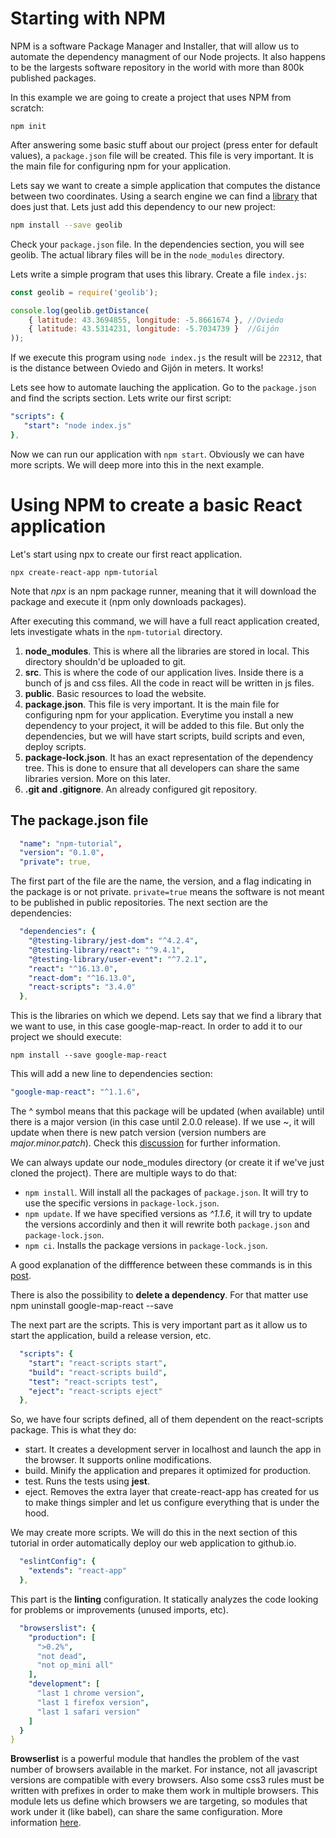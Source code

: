 # Starting with NPM
NPM is a software Package Manager and Installer, that will allow us to automate the dependency managment of our Node projects. It also happens to be the largests software repository in the world with more than 800k published packages.

In this example we are going to create a project that uses NPM from scratch:

```
npm init
```
After answering some basic stuff about our project (press enter for default values), a `package.json` file will be created. This file is very important. It is the main file for configuring npm for your application.

Lets say we want to create a simple application that computes the distance between two coordinates. Using a search engine we can find a [library](https://www.npmjs.com/package/geolib) that does just that. Lets just add this dependency to our new project:

```sh
npm install --save geolib
```
Check your `package.json` file. In the dependencies section, you will see geolib. The actual library files will be in the `node_modules` directory.

Lets write a simple program that uses this library. Create a file `index.js`:

```javascript
const geolib = require('geolib');

console.log(geolib.getDistance(
    { latitude: 43.3694855, longitude: -5.8661674 }, //Oviedo
    { latitude: 43.5314231, longitude: -5.7034739 }  //Gijón
));
```
If we execute this program using `node index.js` the result will be `22312`, that is the distance between Oviedo and Gijón in meters. It works!

Lets see how to automate lauching the application. Go to the `package.json` and find the scripts section. Lets write our first script:

```yaml
"scripts": {
   "start": "node index.js"
},
```
Now we can run our application with `npm start`. Obviously we can have more scripts. We will deep more into this in the next example.



# Using NPM to create a basic React application

Let's start using npx to create our first react application. 
```
npx create-react-app npm-tutorial
```
Note that *npx* is an npm package runner, meaning that it will download the package and execute it (npm only downloads packages).

After executing this command, we will have a full react application created, lets investigate whats in the `npm-tutorial` directory.

1. **node_modules**. This is where all the libraries are stored in local. This directory shouldn'd be uploaded to git.
2. **src**. This is where the code of our application lives. Inside there is a bunch of js and css files. All the code in react will be written in js files.
3. **public**. Basic resources to load the website.
4. **package.json**. This file is very important. It is the main file for configuring npm for your application. Everytime you install a new dependency to your project, it will be added to this file. But only the dependencies, but we will have start scripts, build scripts and even, deploy scripts.
5. **package-lock.json**. It has an exact representation of the dependency tree. This is done to ensure that all developers can share the same libraries version. More on this later.
6. **.git and .gitignore**. An already configured git repository.

## The package.json file
```yaml
  "name": "npm-tutorial",
  "version": "0.1.0",
  "private": true,
```
The first part of the file are the name, the version, and a flag indicating in the package is or not private. `private=true` means the software is not meant to be published in public repositories. The next section are the dependencies:

```yaml
  "dependencies": {
    "@testing-library/jest-dom": "^4.2.4",
    "@testing-library/react": "^9.4.1",
    "@testing-library/user-event": "^7.2.1",
    "react": "^16.13.0",
    "react-dom": "^16.13.0",
    "react-scripts": "3.4.0"
  },
```
This is the libraries on which we depend. Lets say that we find a library that we want to use, in this case google-map-react. In order to add it to our project we should execute:
```
npm install --save google-map-react
```
This will add a new line to dependencies section:
```yaml
"google-map-react": "^1.1.6",
```
The ^ symbol means that this package will be updated (when available) until there is a major version (in this case until 2.0.0 release). If we use ~, it will update when there is new patch version (version numbers are *major.minor.patch*). Check this [discussion](https://stackoverflow.com/questions/22343224/whats-the-difference-between-tilde-and-caret-in-package-json) for further information.

We can always update our node_modules directory (or create it if we've just cloned the project). There are multiple ways to do that:
* `npm install`. Will install all the packages of `package.json`. It will try to use the specific versions in `package-lock.json`.
* `npm update`. If we have specified versions as *^1.1.6*, it will try to update the versions accordinly and then it will rewrite both `package.json` and `package-lock.json`.
* `npm ci`. Installs the package versions in `package-lock.json`.

A good explanation of the diffference between these commands is in this [post](https://stackoverflow.com/a/53594050/2828454).

There is also the possibility to **delete a dependency**. For that matter use npm uninstall google-map-react --save

The next part are the scripts. This is very important part as it allow us to start the application, build a release version, etc.
```yaml
  "scripts": {
    "start": "react-scripts start",
    "build": "react-scripts build",
    "test": "react-scripts test",
    "eject": "react-scripts eject"
  },
```
So, we have four scripts defined, all of them dependent on the react-scripts package. This is what they do:
* start. It creates a development server in localhost and launch the app in the browser. It supports online modifications.
* build. Minify the application and prepares it optimized for production.
* test. Runs the tests using **jest**.
* eject. Removes the extra layer that create-react-app has created for us to make things simpler and let us configure everything that is under the hood.

We may create more scripts. We will do this in the next section of this tutorial in order automatically deploy our web application to github.io.

```yaml
  "eslintConfig": { 
    "extends": "react-app"
  },
```
This part is the **linting** configuration. It statically analyzes the code looking for problems or improvements (unused imports, etc).

```yaml
  "browserslist": {
    "production": [
      ">0.2%",
      "not dead",
      "not op_mini all"
    ],
    "development": [
      "last 1 chrome version",
      "last 1 firefox version",
      "last 1 safari version"
    ]
  }
}
```
**Browserlist** is a powerful module that handles the problem of the vast number of browsers available in the market. For instance, not all javascript versions are compatible with every browsers. Also some css3 rules must be written with prefixes in order to make them work in multiple browsers. This module lets us define which browsers we are targeting, so modules that work under it (like babel), can share the same configuration. More information [here](https://github.com/browserslist/browserslist).

